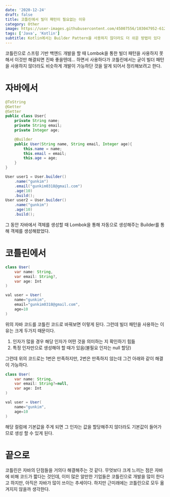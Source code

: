 ```yaml
---
date: '2020-12-24'
draft: false
title: 코틀린에서 빌더 패턴이 필요없는 이유
category: Other
image: https://user-images.githubusercontent.com/45007556/103047952-61210480-45d0-11eb-81e6-c7c7ffc8540a.png
tags: ['Java', 'Kotlin']
subtitle: Kotlin에서는 Builder Pattern을 사용하지 않더라도 더 쉬운 방법이 있다
---
```


코틀린으로 스프링 기반 백엔드 개발을 할 때 Lombok을 통한 빌더 패턴을 사용하지 못해서 이것만 해결되면 진짜 좋을텐데... 하면서 사용하다가 코틀린에서는 굳이 빌더 패턴을 사용하지 않더라도 비슷하게 개발이 가능하단 것을 알게 되어서 정리해보려고 한다.

# 자바에서

```java
@ToString
@Getter
@Setter
public class User{
    private String name;
    private String email;
    private Integer age;

    @Builder
    public User(String name, String email, Integer age){
        this.name = name;
        this.email = email;
        this.age = age;
    }
}
```

```java
User user1 = User.builder()
    .name("gunkim")
    .email("gunkim0318@gmail.com")
    .age(10)
    .build();
User user2 = User.builder()
    .name("gunkim")
    .age(10)
    .build();
```

그 동안 자바에서 객체를 생성할 때 Lombok을 통해 자동으로 생성해주는 Builder를 통해 객체를 생성해왔었다.

# 코틀린에서

```java
class User(
    var name: String,
    var email: String?,
    var age: Int
)
```

```java
val user = User(
    name="gunkim",
    email="gunkim0318@gmail.com",
    age=10
)
```

위의 자바 코드를 코틀린 코드로 바꿔보면 이렇게 된다. 그런데 빌더 패턴을 사용하는 이유는 크게 두가지 때문이다.

1. 인자가 많을 경우 해당 인자가 어떤 것을 의미하는 지 확인하기 힘듦
2. 특정 인자만으로 생성해야 할 때가 있음(불필요 인자는 null 할당)

그런데 위의 코드로는 1번은 만족하지만, 2번은 만족하지 않는데 그건 아래와 같이 해결이 가능하다.

```java
class User(
    var name: String,
    var email: String?=null,
    var age: Int
)
```

```java
val user = User(
    name="gunkim",
    age=10
)
```

해당 컬럼에 기본값을 주게 되면 그 인자는 값을 할당해주지 않더라도 기본값이 들어가므로 생성 할 수 있게 된다.

# 끝으로

코틀린은 자바의 단점들을 거의다 해결해주는 것 같다. 무엇보다 크게 느끼는 점은 자바에 비해 코드가 짧다는 것인데, 이미 많은 알만한 기업들은 코틀린으로 개발을 많이 한다고 하지만, 아직은 자바가 많이 쓰이는 추세이다. 하지만 근미래에는 코틀린으로 모두 옮겨지지 않을까 생각한다.
